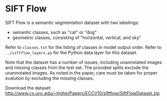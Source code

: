 # SIFT Flow

SIFT Flow is a semantic segmentation dataset with two labelings:

- semantic classes, such as "cat" or "dog"
- geometric classes, consisting of "horizontal, vertical, and sky"

Refer to `classes.txt` for the listing of classes in model output order.
Refer to `../siftflow_layers.py` for the Python data layer for this dataset.

Note that the dataset has a number of issues, including unannotated images and missing classes from the test set.
The provided splits exclude the unannotated images.
As noted in the paper, care must be taken for proper evalution by excluding the missing classes.

Download the dataset:
http://www.cs.unc.edu/~jtighe/Papers/ECCV10/siftflow/SiftFlowDataset.zip
